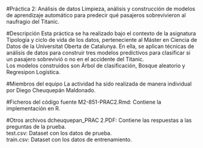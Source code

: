 #Práctica 2: Análisis de datos
Limpieza, análisis y construcción de modelos de aprendizaje automático para predecir qué pasajeros sobrevivieron al naufragio del Titanic.

#Descripción
Esta práctica se ha realizado bajo el contexto de la asignatura Tipología y ciclo de vida de los datos, perteneciente al Máster en Ciencia de Datos de la Universitat Oberta de Catalunya. En ella, se aplican técnicas de análisis de datos para construir tres modelos predictivos para clasificar si un pasajero sobrevivió o no en el accidente del Titanic.</br>
Los modelos construidos son Árbol de clasificación, Bosque aleatorio y Regresipon Logística.

#Miembros del equipo
La actividad ha sido realizada de manera individual por Diego Cheuquepán Maldonado.

#Ficheros del código fuente
M2-851-PRAC2.Rmd: Contiene la implementación en R.

#Otros archivos
dcheuquepan_PRAC 2.PDF: Contiene las respuestas a las preguntas de la prueba.</br>
test.csv: Dataset con los datos de prueba.</br>
train.csv: Dataset con los datos de entrenamiento.
